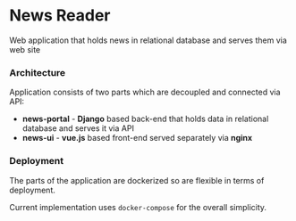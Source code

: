 # News Reader

Web application that holds news in relational database and serves them via web site


### Architecture

Application consists of two parts which are decoupled and connected via API:
- **news-portal** - **Django** based back-end that holds data in relational database and serves it via API
- **news-ui** - **vue.js** based front-end served separately via **nginx** 

### Deployment

The parts of the application are dockerized so are flexible in terms of deployment.

Current implementation uses `docker-compose` for the overall simplicity.

